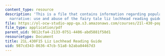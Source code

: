 ```yaml
---
content_type: resource
description: 'This is a file that contains information regarding popular culture and
  narrative: use and abuse of the fairy tale liz lochhead reading guide.'
file: https://ol-ocw-studio-app-qa.s3.amazonaws.com/courses/21l-430-popular-culture-and-narrative-use-and-abuse-of-the-fairy-tale-fall-2015/987cd343863647cb51a8b2aba84467d3_MIT21L_430F15_LizLoch.pdf
file_type: application/pdf
parent_uid: 9812cfa4-2133-0751-4406-abd5881f58d1
resourcetype: Document
title: 21L.430F15 Liz Lochhead Reading Guide
uid: 987cd343-8636-47cb-51a8-b2aba84467d3
---
```

